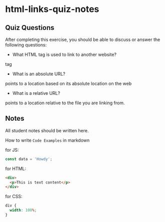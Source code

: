 # html-links-quiz-notes

## Quiz Questions

After completing this exercise, you should be able to discuss or answer the following questions:

- What HTML tag is used to link to another website?

<a> tag

- What is an absolute URL?

points to a location based on its absolute location on the web

- What is a relative URL?

points to a location relative to the file you are linking from.

## Notes

All student notes should be written here.

How to write `Code Examples` in markdown

for JS:

```javascript
const data = 'Howdy';
```

for HTML:

```html
<div>
  <p>This is text content</p>
</div>
```

for CSS:

```css
div {
  width: 100%;
}
```
